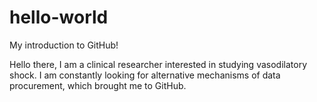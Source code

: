 # hello-world
My introduction to GitHub!

Hello there, I am a clinical researcher interested in studying vasodilatory shock.
I am constantly looking for alternative mechanisms of data procurement, which brought me to GitHub.
